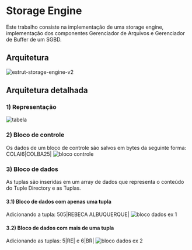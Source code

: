 # Storage Engine
Este trabalho consiste na implementação de uma storage engine, implementação dos componentes Gerenciador de Arquivos e Gerenciador de Buffer de um SGBD.

## Arquitetura
![estrut-storage-engine-v2](https://user-images.githubusercontent.com/41158713/52479224-aa0b7380-2b86-11e9-8804-34b849294bd1.jpg)

## Arquitetura detalhada
### 1) Representação
![tabela](https://user-images.githubusercontent.com/41158713/53306264-9a1faf00-3869-11e9-8400-42b1f061507e.jpg)

### 2) Bloco de controle
Os dados de um bloco de controle são salvos em bytes da seguinte forma: COLAI6|COLBA25|
![bloco controle](https://user-images.githubusercontent.com/41158713/53306261-99871880-3869-11e9-8cd2-fca365bc9935.jpg)

### 3) Bloco de dados
As tuplas são inseridas em um array de dados que representa o conteúdo do Tuple Directory e as Tuplas.

#### 3.1) Bloco de dados com apenas uma tupla
Adicionando a tupla:  505|REBECA ALBUQUERQUE|
![bloco dados ex 1](https://user-images.githubusercontent.com/41158713/53306262-99871880-3869-11e9-97d5-68ffacea7af9.jpg)

#### 3.2) Bloco de dados com mais de uma tupla
Adicionando as tuplas:  5|RE| e 6|BR|
![bloco dados ex 2](https://user-images.githubusercontent.com/41158713/53306263-99871880-3869-11e9-8099-4f9ecc8c21bb.jpg)
